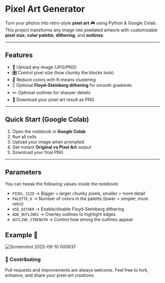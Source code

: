 # Pixel Art Generator  

Turn your photos into retro-style **pixel art** 🎮 using Python & Google Colab.  
This project transforms any image into pixelated artwork with customizable **pixel size**, **color palette**, **dithering**, and **outlines**.

---

## Features
- 📂 Upload any image (JPG/PNG)  
- 🎛 Control pixel size (how chunky the blocks look)  
- 🎨 Reduce colors with K-means clustering  
- 🎚 Optional **Floyd–Steinberg dithering** for smooth gradients  
- ✏️ Optional outlines for sharper details  
- 💾 Download your pixel-art result as PNG  

---

##  Quick Start (Google Colab)
1. Open the notebook in **Google Colab**  
2. Run all cells  
3. Upload your image when prompted  
4. Get instant **Original vs Pixel Art** output  
5. Download your final PNG  

---

## Parameters
You can tweak the following values inside the notebook:

- `PIXEL_SIZE` → Bigger = larger chunky pixels, smaller = more detail  
- `PALETTE_K` → Number of colors in the palette (lower = simpler, more retro)  
- `USE_DITHER` → Enable/disable Floyd–Steinberg dithering  
- `ADD_OUTLINES` → Overlay outlines to highlight edges  
- `OUTLINE_STRENGTH` → Control how strong the outlines appear  
## Example 📸

![Screenshot 2025-09-10 000637](https://github.com/user-attachments/assets/9bc0243f-159b-42bd-9e2b-fbdff386b64c)

### 🤝 Contributing

Pull requests and improvements are always welcome.
Feel free to fork, enhance, and share your pixel-art creations.
